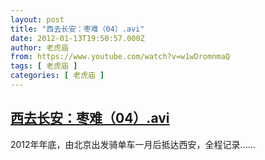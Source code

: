 ```yaml
---
layout: post
title: "西去长安：枣难（04）.avi"
date: 2012-01-13T19:50:57.000Z
author: 老虎庙
from: https://www.youtube.com/watch?v=w1wDromnmaQ
tags: [ 老虎庙 ]
categories: [ 老虎庙 ]
---
```

<!--1326484257000-->
[西去长安：枣难（04）.avi](https://www.youtube.com/watch?v=w1wDromnmaQ)
------

<div>
2012年年底，由北京出发骑单车一月后抵达西安，全程记录......
</div>
